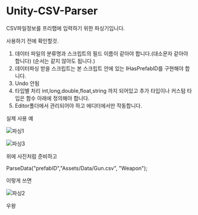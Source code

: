 # Unity-CSV-Parser
CSV파일정보를 프리팹에 입력하기 위한 파싱기입니다.

사용하기 전에 확인할것.
1. 데이터 파일의 분류명과 스크립트의 필드 이름이 같아야 합니다.(대소문자 같아야 합니다) (순서는 같지 않아도 됩니다.)
2. 데이터파싱 받을 스크립트는 본 스크립트 안에 있는 IHasPrefabID를 구현해야 합니다.
3. Undo 안됨
4. 타입별 처리 int,long,double,float,string 까지 되어있고 추가 타입이나 커스텀 타입은 함수 아래에 정의해야 합니다.
5. Editor폴더에서 관리되어야 하고 에디터에서만 작동합니다.


실제 사용 예




![파싱1](https://user-images.githubusercontent.com/37136317/104232869-4a195800-5494-11eb-957a-4d9ee7f17ddb.png)

![파싱3](https://user-images.githubusercontent.com/37136317/104234186-64eccc00-5496-11eb-8f92-95cc399bbc98.png)

위에 사진처럼 준비하고

ParseData<Gun>("prefabID","Assets/Data/Gun.csv", "Weapon");

이렇게 쓰면

![파싱2](https://user-images.githubusercontent.com/37136317/104232875-4be31b80-5494-11eb-8ee3-6fbcaebf082f.png)

우왕

